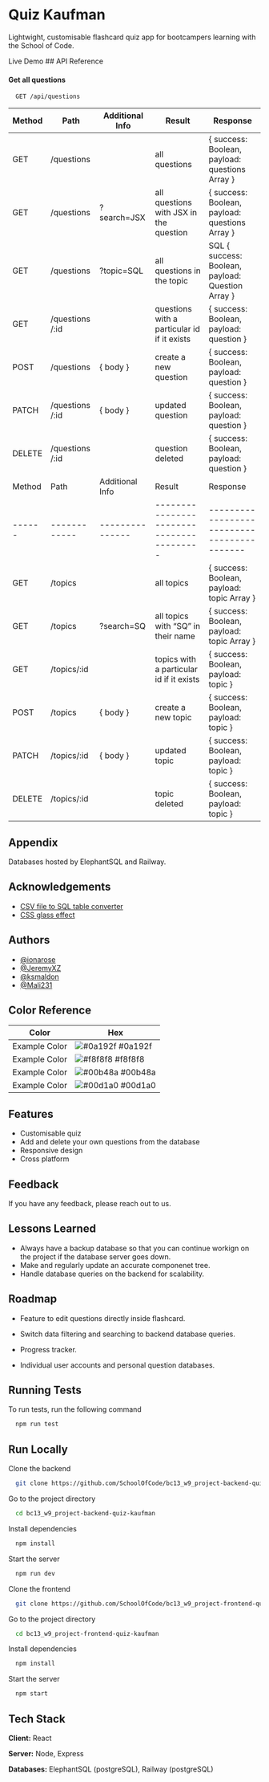 
# Quiz Kaufman


Lightwight, customisable flashcard quiz app for bootcampers learning with the School of Code.
 <link href="https://quizkaufman.netlify.app/" >Live Demo</link>
## API Reference

#### Get all questions

```http
  GET /api/questions
```


| Method | Path       | Additional Info | Result                                         | Response                                  |
| ------ | ---------- | --------------- | ---------------------------------------------- | ----------------------------------------- |
| GET    | /questions     |                 | all questions                                       | { success: Boolean, payload: questions  Array } |
| GET    | /questions      | ?search=JSX  | all questions  with JSX in the question           | { success: Boolean, payload: questions  Array } |
| GET    | /questions      | ?topic=SQL  | all questions in the topic |SQL { success: Boolean, payload: Question Array } |
| GET    | /questions /:id |                 | questions  with a particular id if it exists        | { success: Boolean, payload: question }       |
| POST   | /questions      | { body }        | create a new question                               | { success: Boolean, payload: question }       |
| PATCH  | /questions /:id | { body }        | updated question                                   | { success: Boolean, payload: question }       |
| DELETE | /questions /:id |                 | question deleted                                   | { success: Boolean, payload: question }       |
| Method | Path         | Additional Info | Result                                    | Response                                    |
| ------ | ------------ | --------------- | ----------------------------------------- | ------------------------------------------- |
| GET    | /topics     |                 | all topics                               | { success: Boolean, payload: topic Array } |
| GET    | /topics     | ?search=SQ  | all topics with “SQ” in their name   | { success: Boolean, payload: topic Array } |
| GET    | /topics/:id |                 | topics with a particular id if it exists | { success: Boolean, payload: topic }       |
| POST   | /topics     | { body }        | create a new topic                      | { success: Boolean, payload: topic }       |
| PATCH  | /topics/:id | { body }        | updated topic                            | { success: Boolean, payload: topic }       |
| DELETE | /topics/:id |                 | topic deleted                            | { success: Boolean, payload: topic }       |



## Appendix

Databases hosted by ElephantSQL and Railway.


## Acknowledgements

 - [CSV file to SQL table converter](https://tableconvert.com/csv-to-sql)
 - [CSS glass effect](https://css.glass/)
 
 


## Authors

- [@ionarose](https://www.github.com/ionarose)
- [@JeremyXZ](https://www.github.com/JeremyXZ)
- [@ksmaldon](https://www.github.com/ksmaldon)
- [@Mali231](https://www.github.com/Mali231)

## Color Reference

| Color             | Hex                                                                |
| ----------------- | ------------------------------------------------------------------ |
| Example Color | ![#0a192f](https://via.placeholder.com/10/0a192f?text=+) #0a192f |
| Example Color | ![#f8f8f8](https://via.placeholder.com/10/f8f8f8?text=+) #f8f8f8 |
| Example Color | ![#00b48a](https://via.placeholder.com/10/00b48a?text=+) #00b48a |
| Example Color | ![#00d1a0](https://via.placeholder.com/10/00b48a?text=+) #00d1a0 |


## Features

- Customisable quiz
- Add and delete your own questions from the database
- Responsive design
- Cross platform


## Feedback

If you have any feedback, please reach out to us.


## Lessons Learned

- Always have a backup database so that you can continue workign on the project if the database server goes down.
- Make and regularly update an accurate componenet tree.
- Handle database queries on the backend for scalability.

## Roadmap

- Feature to edit questions directly inside flashcard.

- Switch data filtering and searching to backend database queries.

- Progress tracker.

- Individual user accounts and personal question databases.


## Running Tests

To run tests, run the following command

```bash
  npm run test
```


## Run Locally

Clone the backend

```bash
  git clone https://github.com/SchoolOfCode/bc13_w9_project-backend-quiz-kaufman
```

Go to the project directory

```bash
  cd bc13_w9_project-backend-quiz-kaufman
```

Install dependencies

```bash
  npm install
```

Start the server

```bash
  npm run dev
```

Clone the frontend

```bash
  git clone https://github.com/SchoolOfCode/bc13_w9_project-frontend-quiz-kaufman
```

Go to the project directory

```bash
  cd bc13_w9_project-frontend-quiz-kaufman
```

Install dependencies

```bash
  npm install
```

Start the server

```bash
  npm start
```


## Tech Stack

**Client:** React

**Server:** Node, Express

**Databases:** ElephantSQL (postgreSQL), Railway (postgreSQL)
